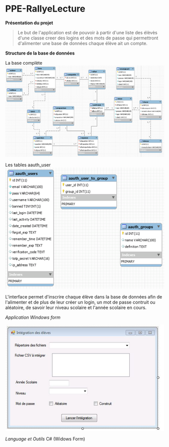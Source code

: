 # PPE-RallyeLecture

**Présentation du projet**

>Le but de l'application est de pouvoir à partir d'une liste des élèvès d'une classe creer des logins et des mots de passe qui permettront 
d'alimenter une base de données chaque élève ait un compte.

**Structure de la base de données**

La base complète
![alt text](https://github.com/clurgen/PPE-RallyeLecture/blob/master/schemaDbRallyeLecture.PNG)

Les tables aauth_user
![alt text](https://github.com/clurgen/PPE-RallyeLecture/blob/master/schemaDbAauth.PNG)

L'interface permet d'inscrire chaque élève dans la base de données afin de l'alimenter et de plus de leur créer un login, un mot de passe contruit 
ou aléatoire, de savoir leur niveau scolaire et l'année scolaire en cours.

*Application Windows form*

![alt text](https://github.com/clurgen/PPE-RallyeLecture/blob/master/Interface.JPG)

*Language et Outils*
C# (Widows Form)
